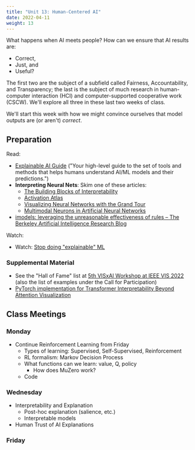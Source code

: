 ```yaml
---
title: "Unit 13: Human-Centered AI"
date: 2022-04-11
weight: 13
---
```


What happens when AI meets people? How can we ensure that AI results are:

- Correct,
- Just, and
- Useful?

The first two are the subject of a subfield called Fairness, Accountability, and Transparency; the last is the subject of much research in human-computer interaction (HCI) and computer-supported cooperative work (CSCW). We'll explore all three in these last two weeks of class.

We'll start this week with how we might convince ourselves that model outputs are (or aren't) *correct*.

## Preparation

Read:

- [Explainable AI Guide](https://ex.pegg.io/) ("Your high-level guide to the set of tools and methods that helps humans understand AI/ML models and their predictions.")
- **Interpreting Neural Nets**: Skim one of these articles:
  - [The Building Blocks of Interpretability](https://distill.pub/2018/building-blocks/)
  - [Activation Atlas](https://distill.pub/2019/activation-atlas/)
  - [Visualizing Neural Networks with the Grand Tour](https://distill.pub/2020/grand-tour/)
  - [Multimodal Neurons in Artificial Neural Networks](https://distill.pub/2021/multimodal-neurons/)
- [imodels: leveraging the unreasonable effectiveness of rules – The Berkeley Artificial Intelligence Research Blog](https://bair.berkeley.edu/blog/2022/02/02/imodels/)

Watch:

- Watch: [Stop doing "explainable" ML](https://www.youtube.com/watch?v=I0yrJz8uc5Q)


### Supplemental Material

- See the "Hall of Fame" list at [5th VISxAI Workshop at IEEE VIS 2022](https://visxai.io/) (also the list of examples under the Call for Participation)
- [PyTorch implementation for Transformer Interpretability Beyond Attention Visualization](https://github.com/hila-chefer/Transformer-Explainability)

## Class Meetings

### Monday

- Continue Reinforcement Learning from Friday
  - Types of learning: Supervised, Self-Supervised, Reinforcement
  - RL formalism: Markov Decision Process
  - What functions can we learn: value, Q, policy
    - How does MuZero work?
  - Code

### Wednesday

- Interpretability and Explanation
  - Post-hoc explanation (salience, etc.)
  - Interpretable models
- Human Trust of AI Explanations

### Friday

